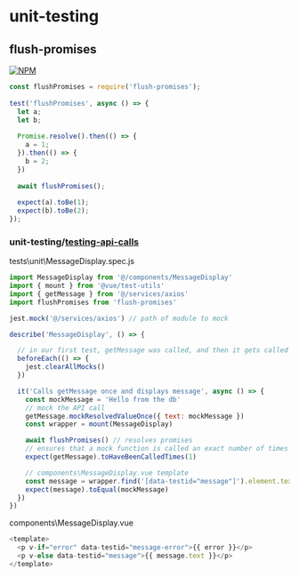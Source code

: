 # unit-testing

## flush-promises

[![NPM](https://nodei.co/npm/flush-promises.png?downloads=true&stars=true)](https://nodei.co/npm/flush-promises/)

```js
const flushPromises = require('flush-promises');
 
test('flushPromises', async () => {
  let a;
  let b;
 
  Promise.resolve().then(() => {
    a = 1;
  }).then(() => {
    b = 2;
  })
 
  await flushPromises();
 
  expect(a).toBe(1);
  expect(b).toBe(2);
});
```

### unit-testing/[testing-api-calls](https://www.vuemastery.com/courses/unit-testing/testing-api-calls)

tests\unit\MessageDisplay.spec.js

```js
import MessageDisplay from '@/components/MessageDisplay'
import { mount } from '@vue/test-utils'
import { getMessage } from '@/services/axios'
import flushPromises from 'flush-promises'

jest.mock('@/services/axios') // path of module to mock

describe('MessageDisplay', () => {

  // in our first test, getMessage was called, and then it gets called again in our second test. We haven’t done anything to clear out our mocked
  beforeEach(() => {
    jest.clearAllMocks()
  })

  it('Calls getMessage once and displays message', async () => {
    const mockMessage = 'Hello from the db' 
    // mock the API call
    getMessage.mockResolvedValueOnce({ text: mockMessage }) 
    const wrapper = mount(MessageDisplay)

    await flushPromises() // resolves promises
    // ensures that a mock function is called an exact number of times
    expect(getMessage).toHaveBeenCalledTimes(1)

    // components\MessageDisplay.vue template
    const message = wrapper.find('[data-testid="message"]').element.textContent
    expect(message).toEqual(mockMessage)
  })  
})
```

components\MessageDisplay.vue

```js
<template>
  <p v-if="error" data-testid="message-error">{{ error }}</p>
  <p v-else data-testid="message">{{ message.text }}</p>
</template>
```
